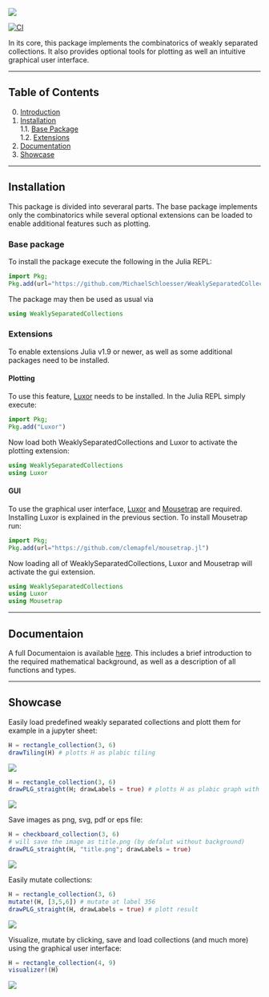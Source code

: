 ![](docs/src/assets/banner_1.png)

[![CI](https://github.com/MichaelSchloesser/WeaklySeparatedCollections.jl/actions/workflows/ci.yml/badge.svg)](https://github.com/MichaelSchloesser/WeaklySeparatedCollections.jl/actions/workflows/ci.yml)

In its core, this package implements the combinatorics of weakly separated collections.
It also provides optional tools for plotting as well an intuitive graphical user interface.

---

## Table of Contents
0. [Introduction](https://github.com/MichaelSchloesser/WeaklySeparatedCollections.jl)<br>
1. [Installation](#installation)<br>
1.1. [Base Package](#base-package)<br>
1.2. [Extensions](#extensions)<br>
3. [Documentation](#documentaion)<br>
4. [Showcase](#showcase)<br>

---

## Installation
This package is divided into severaral parts. The base package implements only the combinatorics while several optional extensions can be loaded to enable additional features such as plotting.

### Base package

To install the package execute the following in the Julia REPL:

```julia
import Pkg;
Pkg.add(url="https://github.com/MichaelSchloesser/WeaklySeparatedCollections.jl")
```

The package may then be used as usual via

```julia
using WeaklySeparatedCollections
```

### Extensions
To enable extensions Julia v1.9 or newer, as well as some additional packages need to be installed.

#### Plotting
To use this feature, [Luxor](https://github.com/JuliaGraphics/Luxor.jl) needs to be installed. In the Julia REPL simply execute:

```julia
import Pkg;
Pkg.add("Luxor")
```

Now load both WeaklySeparatedCollections and Luxor to activate the plotting extension:

```julia
using WeaklySeparatedCollections
using Luxor 
```

#### GUI
To use the graphical user interface, [Luxor](https://github.com/JuliaGraphics/Luxor.jl) and [Mousetrap](https://github.com/Clemapfel/Mousetrap.jl) are required.
Installing Luxor is explained in the previous section. To install Mousetrap run:

```julia
import Pkg;
Pkg.add(url="https://github.com/clemapfel/mousetrap.jl")
```

Now loading all of WeaklySeparatedCollections, Luxor and Mousetrap will activate the gui extension.

```julia
using WeaklySeparatedCollections
using Luxor
using Mousetrap
```

---

## Documentaion

A full Documentaion is available [here](https://michaelschloesser.github.io/WeaklySeparatedCollections.jl/stable/). This includes a brief introduction to the required mathematical background, as well as a description of all functions and types.

---

## Showcase

Easily load predefined weakly separated collections and plott them for example in a jupyter sheet:

```julia
H = rectangle_collection(3, 6)
drawTiling(H) # plotts H as plabic tiling
```
![](docs/src/assets/example_1.png)

```julia
H = rectangle_collection(3, 6)
drawPLG_straight(H; drawLabels = true) # plotts H as plabic graph with straight edges
```
![](docs/src/assets/example_2.png)

Save images as png, svg, pdf or eps file:

```julia
H = checkboard_collection(3, 6)
# will save the image as title.png (by defalut without background)
drawPLG_straight(H, "title.png"; drawLabels = true)
```
![](docs/src/assets/example_3.png)

Easily mutate collections:
```julia
H = rectangle_collection(3, 6)
mutate!(H, [3,5,6]) # mutate at label 356
drawPLG_straight(H, drawLabels = true) # plott result
```
![](docs/src/assets/example_4.png)

Visualize, mutate by clicking, save and load collections (and much more) using the graphical user interface:

```julia
H = rectangle_collection(4, 9)
visualizer!(H)
```

![](docs/src/assets/example_5.png)
